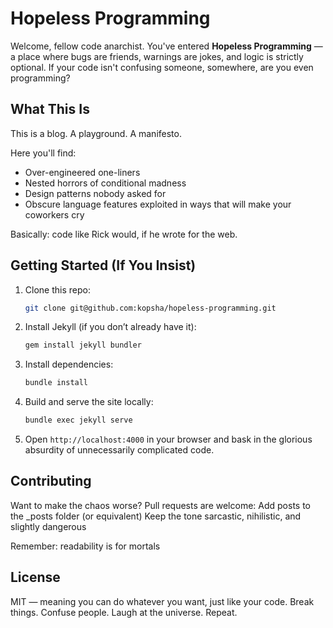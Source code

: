 # Hopeless Programming

Welcome, fellow code anarchist. You've entered **Hopeless Programming** — a
place where bugs are friends, warnings are jokes, and logic is strictly optional.
If your code isn't confusing someone, somewhere, are you even programming?


## What This Is

This is a blog. A playground. A manifesto.  

Here you'll find:  
- Over-engineered one-liners  
- Nested horrors of conditional madness  
- Design patterns nobody asked for  
- Obscure language features exploited in ways that will make your coworkers cry

Basically: code like Rick would, if he wrote for the web.  


## Getting Started (If You Insist)

1. Clone this repo:
   ```bash
   git clone git@github.com:kopsha/hopeless-programming.git
   ```
1. Install Jekyll (if you don’t already have it):
   ```bash
   gem install jekyll bundler
   ```
1. Install dependencies:
   ```bash
   bundle install
   ```
1. Build and serve the site locally:
   ```bash
   bundle exec jekyll serve
   ```
1. Open `http://localhost:4000` in your browser and bask in the glorious
   absurdity of unnecessarily complicated code.


## Contributing

Want to make the chaos worse? Pull requests are welcome:
Add posts to the _posts folder (or equivalent)
Keep the tone sarcastic, nihilistic, and slightly dangerous

Remember: readability is for mortals


## License

MIT — meaning you can do whatever you want, just like your code.
Break things. Confuse people. Laugh at the universe. Repeat.

